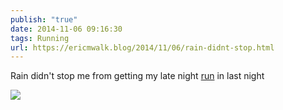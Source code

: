 ```yaml
---
publish: "true"
date: 2014-11-06 09:16:30
tags: Running
url: https://ericmwalk.blog/2014/11/06/rain-didnt-stop.html
---
```


Rain didn't stop me from getting my late night [run](https://www.strava.com/activities/4894111922) in last night

![](https://ericmwalk.blog/uploads/2022/6acfa34376.jpg)
